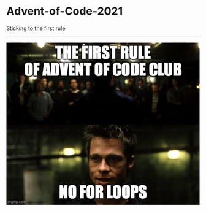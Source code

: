 # Advent-of-Code-2021

Sticking to the first rule 

---
![First rule of Advent of Code Club](./res/no-for-loops.jpg)